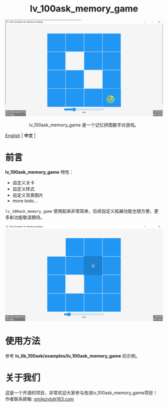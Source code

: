 



<h1 align="center"> lv_100ask_memory_game</h1>

<p align="center">
<img src="lv_100ask_memory_game_demo.gif">
</p>
<p align="center">
lv_100ask_memory_game 是一个记忆拼图数字对游戏。
</p>


[English](README.md) | **中文** |


# 前言
**lv_100ask_memory_game** 特性：

- 自定义关卡
- 自定义样式
- 自定义背景图片
- more todo...

`lv_100ask_memory_game` 使用起来非常简单，后续自定义拓展功能也很方便，更多新功能敬请期待。

![](./lv_100ask_memory_game_demo.png)


# 使用方法

参考 **lv_lib_100ask/examples/lv_100ask_memory_game** 的示例。


# 关于我们
这是一个开源的项目，非常欢迎大家参与改进lv_100ask_memory_game项目！
作者联系邮箱: smilezyb@163.com